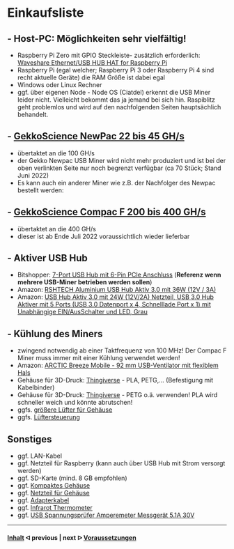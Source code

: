 # Einkaufsliste

## - Host-PC: Möglichkeiten sehr vielfältig!

* Raspberry Pi Zero mit GPIO Steckleiste- zusätzlich erforderlich: [Waveshare Ethernet/USB HUB HAT for Raspberry Pi](https://amzn.eu/d/bvdLxCD)
* Raspberry Pi (egal welcher; Raspberry Pi 3 oder Raspberry Pi 4 sind recht aktuelle Geräte) die RAM Größe ist dabei egal
* Windows oder Linux Rechner
* ggf. über eigenen Node - Node OS (Ciatdel) erkennt die USB Miner leider nicht. Vielleicht bekommt das ja jemand bei sich hin. Raspiblitz geht problemlos und wird auf den nachfolgenden Seiten hauptsächlich behandelt.

## - [GekkoScience NewPac 22 bis 45 GH/s](https://www.bitshopper.de/shop/sha-256-miner/usb-miner-bitcoin/newpac/)

* übertaktet an die 100 GH/s
* der Gekko Newpac USB Miner wird nicht mehr produziert und ist bei der oben verlinkten Seite nur noch begrenzt verfügbar (ca 70 Stück; Stand Juni 2022)
* Es kann auch ein anderer Miner wie z.B. der Nachfolger des Newpac bestellt werden:

## - [GekkoScience Compac F 200 bis 400 GH/s](https://www.bitshopper.de/shop/sha-256-miner/usb-miner-bitcoin/compac-f/)

* übertaktet an die 400 GH/s
* dieser ist ab Ende Juli 2022 voraussichtlich wieder lieferbar

## - Aktiver USB Hub

* Bitshopper: [7-Port USB Hub mit 6-Pin PCIe Anschluss](https://www.bitshopper.de/shop/zubehoer/7-port-usb-hub/) (**Referenz wenn mehrere USB-Miner betrieben werden sollen**)
* Amazon: [RSHTECH Aluminium USB Hub Aktiv 3.0 mit 36W (12V / 3A)](https://amzn.eu/d/7eHrU5X)
* Amazon: [USB Hub Aktiv 3.0 mit 24W (12V/2A) Netzteil, USB 3.0 Hub Aktiver mit 5 Ports (USB 3.0 Datenport x 4, Schnelllade Port x 1) mit Unabhängige EIN/AusSchalter und LED, Grau](https://amzn.eu/d/9QPdNLB)


## - Kühlung des Miners 

* zwingend notwendig ab einer Taktfrequenz von 100 MHz! Der Compac F Miner muss immer mit einer Kühlung verwendet werden!
* Amazon: [ARCTIC Breeze Mobile - 92 mm USB-Ventilator mit flexiblem Hals](https://amzn.eu/d/hDWkNy5)
* Gehäuse für 3D-Druck: [Thingiverse](https://www.thingiverse.com/thing:4947599) - PLA, PETG,... (Befestigung mit Kabelbinder)
* Gehäuse für 3D-Druck: [Thingiverse](https://www.thingiverse.com/thing:2694546) - PETG o.ä. verwenden! PLA wird schneller weich und könnte abrutschen!
* ggfs. [größere Lüfter für Gehäuse](https://www.digitalo.de/products/1120184/BeQuiet-Pure-Wings-2-PWM-PC-Gehaeuse-Luefter-Schwarz-B-x-H-x-T-120-x-120-x-25mm.html)
* ggfs. [Lüftersteuerung](https://www.ejoker.de/lamptron-cp120-v2-pci-blende-lueftersteuerung-schwarz/14-2933639)

## Sonstiges

* ggf. LAN-Kabel
* ggf. Netzteil für Raspberry (kann auch über USB Hub mit Strom versorgt werden)
* ggf. SD-Karte (mind. 8 GB empfohlen)
* ggf. [Kompaktes Gehäuse](https://www.playox.de/sharkoon-qb-one-4765453)
* ggf. [Netzteil für Gehäuse](https://www.voelkner.de/products/1533634/BeQuiet-System-Power-9CM-PC-Netzteil-400W-ATX-80PLUS-Bronze.html)
* ggf. [Adapterkabel](https://www.amazon.de/dp/B07RQZCM3W/?coliid=I35TUA7ET1AAS9&colid=2T41OJ30CGSGL&ref_=lv_ov_lig_dp_it&th=1)
* ggf. [Infrarot Thermometer](https://amzn.eu/d/eGU0y0o)
* ggf. [USB Spannungsprüfer Amperemeter Messgerät 5.1A 30V](https://amzn.eu/d/chAaRMf)

---

#### [Inhalt](/README.md)  ᐊ  previous | next  ᐅ  [Voraussetzungen](/requirements.md)
